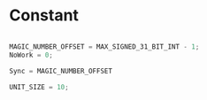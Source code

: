 # Constant

```javascript

MAGIC_NUMBER_OFFSET = MAX_SIGNED_31_BIT_INT - 1;
NoWork = 0;

Sync = MAGIC_NUMBER_OFFSET

UNIT_SIZE = 10;
```